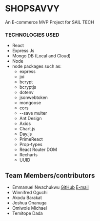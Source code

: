 # SHOPSAVVY

An E-commerce MVP Project for SAIL TECH

### TECHNOLOGIES USED

- React
- Express Js
- Mongo DB (Local and Cloud)
- Node
- node packages such as:
  - express
  - joi
  - bcrypt
  - bcryptjs
  - dotenv
  - jsonwebtoken
  - mongoose
  - cors
  - --save multer
  - Ant Design
  - Axios
  - Chart.js
  - Day.js
  - PrimeReact
  - Prop-types
  - React Router DOM
  - Recharts
  - UUID

## Team Members/contributors

- Emmanuel Nwachukwu [GitHub](https://githib.com/emmanex0121) [E-mail](mailto:emmax0121@gmail.com)
- Winnifred Oguchi
- Akodu Barakat
- Joshua Onanuga
- Omiwole Michael
- Temitope Dada
